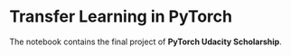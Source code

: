 # Transfer Learning in PyTorch

The notebook contains the final project of **PyTorch Udacity Scholarship**.
